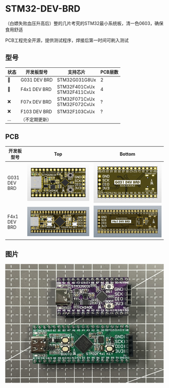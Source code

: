 # STM32-DEV-BRD

（白嫖失败血压升高后）整的几片考究的STM32最小系统板，清一色0603，确保食用舒适

PCB工程完全开源，提供测试程序，焊接后第一时间可刷入测试

## 型号

| 状态 | 开发板型号     | 支持芯片                         | PCB层数 |
| ---- | -------------- | -------------------------------- | ------- |
| 💚    | G031 DEV BRD   | STM32G031G8Ux                    | 2       |
| 💚    | F4x1 DEV BRD   | STM32F401CxUx<br />STM32F411CxUx | 4       |
| :x:  | F07x DEV BRD   | STM32F071CxUx<br />STM32F072CxUx | ?       |
| :x:  | F103 DEV BRD   | STM32F103CxUx                    | ?       |
| ...  | （不定期更新） |                                  |         |

## PCB

| 开发板型号   | Top                                                          | Bottom                                                       |
| ------------ | ------------------------------------------------------------ | ------------------------------------------------------------ |
| G031 DEV BRD | ![Top_3Dview](G031_Dev/G031_Dev_Project/Images/Top_3Dview.png) | ![Bottom_3Dview_NP](G031_Dev/G031_Dev_Project/Images/Bottom_3Dview_NP.png) |
| F4x1 DEV BRD | ![Top_3Dview](F4x1_Dev/F4x1_Dev_Project/Images/Top_3Dview.png) | ![Bottom_3Dview_NP](F4x1_Dev/F4x1_Dev_Project/Images/Bottom_3Dview_NP.png) |

## 图片

![mix(1)](Images/mix(1).jpeg)

